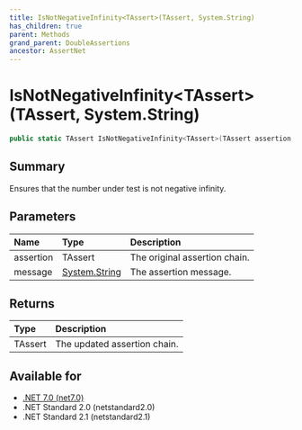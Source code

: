 ```yaml
---
title: IsNotNegativeInfinity<TAssert>(TAssert, System.String)
has_children: true
parent: Methods
grand_parent: DoubleAssertions
ancestor: AssertNet
---
```

# IsNotNegativeInfinity&lt;TAssert&gt;(TAssert, System.String)

```csharp
public static TAssert IsNotNegativeInfinity<TAssert>(TAssert assertion, System.String message);
```

## Summary
Ensures that the number under test is not negative infinity.

## Parameters
| Name      | Type                                                                        | Description                   |
|:----------|:----------------------------------------------------------------------------|:------------------------------|
| assertion | TAssert                                                                     | The original assertion chain. |
| message   | [System.String](https://learn.microsoft.com/en-us/dotnet/api/system.string) | The assertion message.        |


## Returns
| Type    | Description                  |
|:--------|:-----------------------------|
| TAssert | The updated assertion chain. |

## Available for
- [.NET 7.0 (net7.0)](https://versionsof.net/core/7.0/)
- .NET Standard 2.0 (netstandard2.0)
- .NET Standard 2.1 (netstandard2.1)
